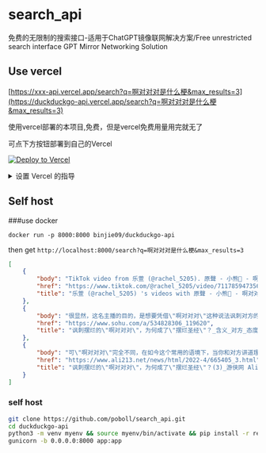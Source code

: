 # search_api

免费的无限制的搜索接口-适用于ChatGPT镜像联网解决方案/Free unrestricted search interface GPT Mirror Networking Solution

## Use vercel
[https://xxx-api.vercel.app/search?q=啊对对对是什么梗&max_results=3](https://duckduckgo-api.vercel.app/search?q=啊对对对是什么梗&max_results=3)

使用vercel部署的本项目,免费，但是vercel免费用量用完就无了

可点下方按钮部署到自己的Vercel

[![Deploy to Vercel](https://vercel.com/button)](https://vercel.com/import/project?template=https://github.com/poboll/search_api)

<details>
 <summary>设置 Vercel 的指导</summary>

1. 前往 [vercel.com](https://vercel.com/)
1. 点击 `Log in`
   ![](https://files.catbox.moe/tct1wg.png)
1. 点击 `Continue with GitHub` 通过 GitHub 进行登录
   ![](https://files.catbox.moe/btd78j.jpeg)
1. 登录 GitHub 并允许访问所有存储库（如果系统这样提示）
1. Fork 这个仓库
1. 返回到你的 [Vercel dashboard](https://vercel.com/dashboard)
1. 选择 `Import Project`
   ![](https://files.catbox.moe/qckos0.png)
1. 选择 `Import Git Repository`
   ![](https://files.catbox.moe/pqub9q.png)
1. 选择 root 并将所有内容保持不变，并且只需添加名为 PAT_1 的环境变量（如图所示），其中将包含一个个人访问令牌（PAT），你可以在[这里](https://github.com/settings/tokens/new)轻松创建（保留默认，并且只需要命名下，名字随便）
   ![](https://files.catbox.moe/0ez4g7.png)
1. 点击 deploy，这就完成了，查看你的域名就可使用 API 了！

</details>

## Self host
###use docker

```
docker run -p 8000:8000 binjie09/duckduckgo-api
```

then get `http://localhost:8000/search?q=啊对对对是什么梗&max_results=3`
```json
[
    {
        "body": "TikTok video from 乐萱 (@rachel_5205). 原聲 - 小熊🐻 - 啊对对对.",
        "href": "https://www.tiktok.com/@rachel_5205/video/7117859473565289755",
        "title": "乐萱 (@rachel_5205) 's videos with 原聲 - 小熊🐻 - 啊对对对 | TikTok"
    },
    {
        "body": "很显然，这名主播的目的，是想要凭借\"啊对对对\"这种说法讽刺对方的死鸭子嘴硬，表现出的是一种\"你都已经这样了，那我为什么不顺从你呢？\"但看\"啊对对对\"似乎还能看到表达赞同和认可的那份本意，可将其放到如…",
        "href": "https://www.sohu.com/a/534828306_119620",
        "title": "讽刺摆烂的\"啊对对对\"，为何成了\"摆烂圣经\"？_含义_对方_态度"
    },
    {
        "body": "可\"啊对对对\"完全不同，在如今这个常用的语境下，当你和对方讲道理或者指责对方希望他能够改正的时候，这句\"啊对对对\"透露的只有藐视和满不在乎。. 也正是这满满的负能量，使得\"啊对对对\"发臭和让人反感的速度要远远快于\"绝绝子\"。. 如果将 ...",
        "href": "https://www.ali213.net/news/html/2022-4/665405_3.html",
        "title": "讽刺摆烂的\"啊对对对\"，为何成了\"摆烂圣经\"？(3)_游侠网 Ali213.net"
    }
]
```
### self host
```bash
git clone https://github.com/poboll/search_api.git
cd duckduckgo-api
python3 -m venv myenv && source myenv/bin/activate && pip install -r requirements.txt
gunicorn -b 0.0.0.0:8000 app:app
```
